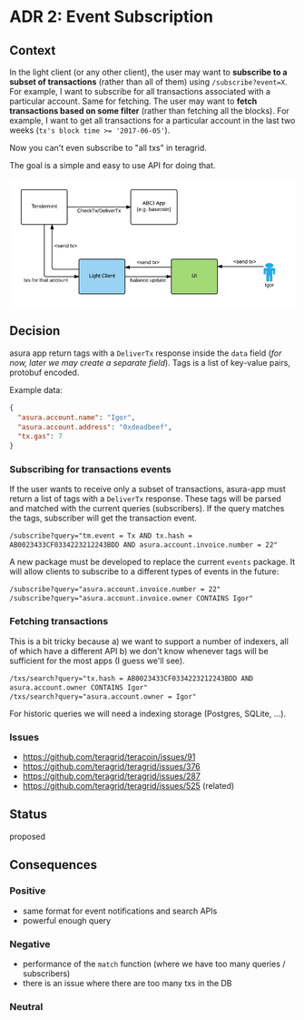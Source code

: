 # ADR 2: Event Subscription

## Context

In the light client (or any other client), the user may want to **subscribe to
a subset of transactions** (rather than all of them) using `/subscribe?event=X`. For
example, I want to subscribe for all transactions associated with a particular
account. Same for fetching. The user may want to **fetch transactions based on
some filter** (rather than fetching all the blocks). For example, I want to get
all transactions for a particular account in the last two weeks (`tx's block
time >= '2017-06-05'`).

Now you can't even subscribe to "all txs" in teragrid.

The goal is a simple and easy to use API for doing that.

![Tx Send Flow Diagram](img/tags1.png)

## Decision

asura app return tags with a `DeliverTx` response inside the `data` field (_for
now, later we may create a separate field_). Tags is a list of key-value pairs,
protobuf encoded.

Example data:

```json
{
  "asura.account.name": "Igor",
  "asura.account.address": "0xdeadbeef",
  "tx.gas": 7
}
```

### Subscribing for transactions events

If the user wants to receive only a subset of transactions, asura-app must
return a list of tags with a `DeliverTx` response. These tags will be parsed and
matched with the current queries (subscribers). If the query matches the tags,
subscriber will get the transaction event.

```
/subscribe?query="tm.event = Tx AND tx.hash = AB0023433CF0334223212243BDD AND asura.account.invoice.number = 22"
```

A new package must be developed to replace the current `events` package. It
will allow clients to subscribe to a different types of events in the future:

```
/subscribe?query="asura.account.invoice.number = 22"
/subscribe?query="asura.account.invoice.owner CONTAINS Igor"
```

### Fetching transactions

This is a bit tricky because a) we want to support a number of indexers, all of
which have a different API b) we don't know whenever tags will be sufficient
for the most apps (I guess we'll see).

```
/txs/search?query="tx.hash = AB0023433CF0334223212243BDD AND asura.account.owner CONTAINS Igor"
/txs/search?query="asura.account.owner = Igor"
```

For historic queries we will need a indexing storage (Postgres, SQLite, ...).

### Issues

- https://github.com/teragrid/teracoin/issues/91
- https://github.com/teragrid/teragrid/issues/376
- https://github.com/teragrid/teragrid/issues/287
- https://github.com/teragrid/teragrid/issues/525 (related)

## Status

proposed

## Consequences

### Positive

- same format for event notifications and search APIs
- powerful enough query

### Negative

- performance of the `match` function (where we have too many queries / subscribers)
- there is an issue where there are too many txs in the DB

### Neutral
